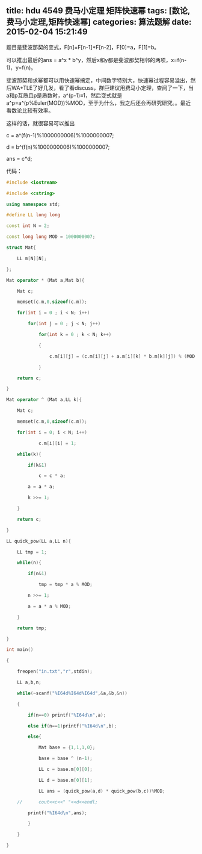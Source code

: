 title: hdu 4549 费马小定理 矩阵快速幂
tags: [数论,费马小定理,矩阵快速幂]
categories: 算法题解
date: 2015-02-04 15:21:49
---

题目是斐波那契的变式，F[n]=F[n-1]*F[n-2]，F[0]=a，F[1]=b。

可以推出最后的ans = a^x * b^y，然后x和y都是斐波那契相邻的两项，x=f(n-1)，y=f(n)。

斐波那契和求幂都可以用快速幂搞定，中间数字特别大，快速幂过程容易溢出，然后WA+TLE了好几发，看了看discuss，群巨建议用费马小定理，查阅了一下，当a和p互质且p是质数时，a^(p-1)≡1，然后变式就是a^p=a^(p%Euler(MOD))%MOD，至于为什么，我之后还会再研究研究。。最近看数论比较有效率。

<!--more-->

这样的话，就很容易可以推出

c = a^(f(n-1)%1000000006)%1000000007;

d = b^(f(n)%1000000006)%1000000007;

ans = c*d;

代码：

```cpp
#include <iostream>

#include <cstring>

using namespace std;

#define LL long long

const int N = 2;

const long long MOD = 1000000007;

struct Mat{

	LL m[N][N];

};

Mat operator * (Mat a,Mat b){

	Mat c;

	memset(c.m,0,sizeof(c.m));

	for(int i = 0 ; i < N; i++)

		for(int j = 0 ; j < N; j++)

			for(int k = 0 ; k < N; k++)

			{

				c.m[i][j] = (c.m[i][j] + a.m[i][k] * b.m[k][j]) % (MOD-1);

			}

	return c;

}

Mat operator ^ (Mat a,LL k){

	Mat c;

	memset(c.m,0,sizeof(c.m));

	for(int i = 0; i < N; i++)

			c.m[i][i] = 1;

	while(k){

		if(k&1)

			c = c * a;

		a = a * a;

		k >>= 1;

	}

	return c;

}

LL quick_pow(LL a,LL n){

	LL tmp = 1;

	while(n){

		if(n&1)

			tmp = tmp * a % MOD;

		n >>= 1;

		a = a * a % MOD;

	}

	return tmp;

}

int main()

{

	freopen("in.txt","r",stdin);

	LL a,b,n;

	while(~scanf("%I64d%I64d%I64d",&a,&b,&n))

	{

		if(n==0) printf("%I64d\n",a);

	    else if(n==1)printf("%I64d\n",b);

	    else{

			Mat base = {1,1,1,0};

			base = base ^ (n-1);

			LL c = base.m[0][0];

			LL d = base.m[0][1];

			LL ans = (quick_pow(a,d) * quick_pow(b,c))%MOD;

	//		cout<<c<<" "<<d<<endl;

		printf("%I64d\n",ans);		    	

	    }

	}

}
```